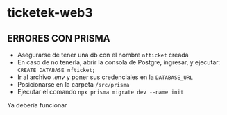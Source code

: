 # ticketek-web3
## ERRORES CON PRISMA
- Asegurarse de tener una db con el nombre ``nfticket`` creada
- En caso de no tenerla, abrir la consola de Postgre, ingresar, y ejecutar: ``CREATE DATABASE nfticket;``
- Ir al archivo *.env* y poner sus credenciales en la ``DATABASE_URL``
- Posicionarse en la carpeta ``/src/prisma``
- Ejecutar el comando ``npx prisma migrate dev --name init``

Ya debería funcionar
